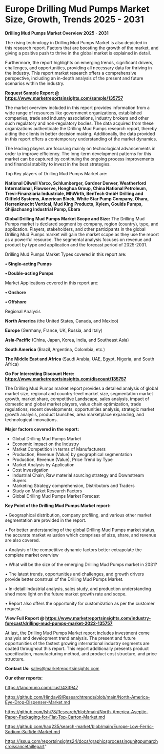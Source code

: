 
 # Europe Drilling Mud Pumps Market Size, Growth, Trends 2025 - 2031

<Strong> Drilling Mud Pumps Market Overview 2025 - 2031</strong>

The rising technology in Drilling Mud Pumps Market is also depicted in this research report. Factors that are boosting the growth of the market, and giving a positive push to thrive in the global market is explained in detail.

Furthermore, the report highlights on emerging trends, significant drivers, challenges, and opportunities, providing all necessary data for thriving in the industry. This report market research offers a comprehensive perspective, including an in-depth analysis of the present and future scenarios within the industry.

<strong>Request Sample Report @ <a href=https://www.marketreportsinsights.com/sample/135757>https://www.marketreportsinsights.com/sample/135757</a></strong>

The market overview included in this report provides information from a wide range of resources like government organizations, established companies, trade and industry associations, industry brokers and other such regulatory and non-regulatory bodies. The data acquired from these organizations authenticate the Drilling Mud Pumps research report, thereby aiding the clients in better decision making. Additionally, the data provided in this report offers a contemporary understanding of the market dynamics.

The leading players are focusing mainly on technological advancements in order to improve efficiency. The long-term development patterns for this market can be captured by continuing the ongoing process improvements and financial stability to invest in the best strategies.

Top Key players of Drilling Mud Pumps Market are:

<strong>National Oilwell Varco, Schlumberger, Gardner Denver, Weatherford International, Flowserve, Honghua Group, China National Petroleum, Trevi-Finanziaria Industriale, MhWirth, BenTech GmbH Drilling and Oilfield Systems, American Block, White Star Pump Company, Ohara, Herrenknecht Vertical, Mud King Products, Xylem, Goulds Pumps, Shijiazhuang Industrial Pump, Ebara</strong>

<strong><b>Global Drilling Mud Pumps Market Scope and Size:</b></strong>
The Drilling Mud Pumps market is declared segment by company, region (country), type, and application. Players, stakeholders, and other participants in the global Drilling Mud Pumps market will gain the market scope as they use the report as a powerful resource. The segmental analysis focuses on revenue and product by type and application and the forecast period of 2025-2031.

Drilling Mud Pumps Market Types covered in this report are:

<strong>• Single-acting Pumps

• Double-acting Pumps</strong>

Market Applications covered in this report are:

<strong>• Onshore

• Offshore</strong> 

Regional Analysis

<strong>North America</strong> (the United States, Canada, and Mexico)

<strong>Europe</strong> (Germany, France, UK, Russia, and Italy)

<strong>Asia-Pacific</strong> (China, Japan, Korea, India, and Southeast Asia)

<strong>South America</strong> (Brazil, Argentina, Colombia, etc.)

<strong>The Middle East and Africa</strong> (Saudi Arabia, UAE, Egypt, Nigeria, and South Africa)

<strong>Go For Interesting Discount Here: <a href=https://www.marketreportsinsights.com/discount/135757>https://www.marketreportsinsights.com/discount/135757</a></strong>

The Drilling Mud Pumps market report provides a detailed analysis of global market size, regional and country-level market size, segmentation market growth, market share, competitive Landscape, sales analysis, impact of domestic and global market players, value chain optimization, trade regulations, recent developments, opportunities analysis, strategic market growth analysis, product launches, area marketplace expanding, and technological innovations.

<strong><b>Major factors covered in the report:</b></strong>
<ul>
  <li>Global Drilling Mud Pumps Market </li>
  <li>Economic Impact on the Industry</li>
  <li>Market Competition in terms of Manufacturers</li>
  <li>Production, Revenue (Value) by geographical segmentation</li>
  <li>Production, Revenue (Value), Price Trend by Type</li>
  <li>Market Analysis by Application</li>
  <li>Cost Investigation</li>
  <li>Industrial Chain, Raw material sourcing strategy and Downstream Buyers</li>
  <li>Marketing Strategy comprehension, Distributors and Traders</li>
  <li>Study on Market Research Factors</li>
  <li>Global Drilling Mud Pumps Market Forecast</li>
</ul>

<strong><b>Key Point of the Drilling Mud Pumps Market report:</b></strong>

• Geographical distribution, company profiling, and various other market segmentation are provided in the report.

• For better understanding of the global Drilling Mud Pumps market status, the accurate market valuation which comprises of size, share, and revenue are also covered.

• Analysis of the competitive dynamic factors better extrapolate the complete market overview

• What will be the size of the emerging Drilling Mud Pumps market in 2031?

• The latest trends, opportunities and challenges, and growth drivers provide better construal of the Drilling Mud Pumps Market.

• In-detail industrial analysis, sales study, and production understanding shed more light on the future market growth rate and scope.

• Report also offers the opportunity for customization as per the customer request.

<strong><b>View Full Report @ <a href=https://www.marketreportsinsights.com/industry-forecast/drilling-mud-pumps-market-2022-135757>https://www.marketreportsinsights.com/industry-forecast/drilling-mud-pumps-market-2022-135757</a></b></strong>


At last, the Drilling Mud Pumps Market report includes investment come analysis and development trend analysis. The present and future opportunities of the fastest growing international industry segments are coated throughout this report. This report additionally presents product specification, manufacturing method, and product cost structure, and price structure.

<strong>Contact Us:</strong>
sales@marketreportsinsights.com

<strong>Our other reports:</strong>

<a href=https://tanomuno.com/illust/433947>https://tanomuno.com/illust/433947</a>

<a href=https://github.com/Hindavi9/Researchtrends/blob/main/North-America-Eye-Drop-Dispenser-Market.md>https://github.com/Hindavi9/Researchtrends/blob/main/North-America-Eye-Drop-Dispenser-Market.md</a>

<a href=https://github.com/Ishi78/Research/blob/main/North-America-Aseptic-Paper-Packaging-for-Flat-Top-Carton-Market.md>https://github.com/Ishi78/Research/blob/main/North-America-Aseptic-Paper-Packaging-for-Flat-Top-Carton-Market.md</a>

<a href=https://github.com/haq235/search-market/blob/main/Europe-Low-Ferric-Sodium-Sulfide-Market.md>https://github.com/haq235/search-market/blob/main/Europe-Low-Ferric-Sodium-Sulfide-Market.md</a>

<a href=https://issuu.com/reportsinsights24/docs/graphicsprocessingunitgpumarchcroissancetaillepart>https://issuu.com/reportsinsights24/docs/graphicsprocessingunitgpumarchcroissancetaillepart</a>"
